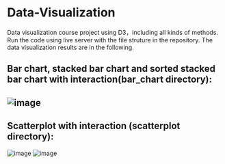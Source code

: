 # Data-Visualization
Data visualization course project using D3，including all kinds of methods. Run the code using live server with the file struture in the repository. The data visualization results are in the following.

## Bar chart, stacked bar chart and sorted stacked bar chart with interaction(bar_chart directory):
## ![image](https://github.com/lbj-sketch/Data-Visualization/assets/104444219/7ea11e41-5465-4445-acf7-993da703a905)


## Scatterplot with interaction (scatterplot directory):
![image](https://github.com/lbj-sketch/Data-Visualization/assets/104444219/90835185-d5dc-45d2-8fe2-7152fee4029f)
![image](https://github.com/lbj-sketch/Data-Visualization/assets/104444219/99f0da58-db55-4b8a-aed8-bfdd7b6c995c)










